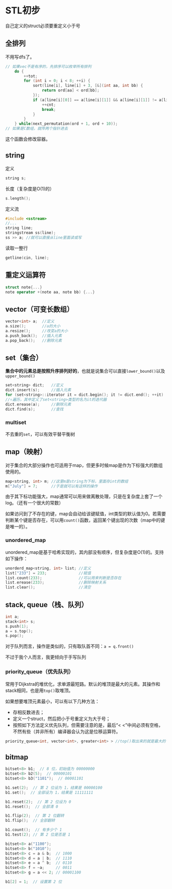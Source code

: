 # STL初步

自己定义的struct必须要重定义小于号

## 全排列

不用写dfs了。

```cpp  
// 如果vec不是有序的，先排序可以枚举所有排列
    do {
        ++tot;
        for (int i = 0; i < 8; ++i) {
            sort(line[i], line[i] + 3, [&](int aa, int bb) {
                return ord[aa] < ord[bb]; 
            });
            if (a[line[i][0]] == a[line[i][1]] && a[line[i][1]] != a[line[i][2]]) {
                ++cnt;
                break;
            }
        }
    } while(next_permutation(ord + 1, ord + 10));
// 如果是C数组，就传两个指针进去
```

这个函数会修改容器。

## string

定义

```cpp
string s;
```

长度（复杂度是O(1)的）

```cpp
s.length();
```

定义流

```cpp
#include <sstream>
//...
string line;
stringstream ss(line);
ss >> a; //就可以直接从line里面读或写
```

读取一整行

```cpp
getline(cin, line);
```

## 重定义运算符

```cpp
struct note{...}
note operator +(note aa, note bb) {...}
```

## vector（可变长数组）

```cpp
vector<int> a;  //定义
a.size();       //a的大小
a.resize();     //改变a的大小
a.push_back();  //插入元素
a.pop_back();   //删除元素
```

## set（集合）

**集合中的元素总是按照升序排列好的**，也就是说集合可以直接`lower_bound()`以及`upper_bound()`

```cpp
set<string> dict;   //定义
dict.insert(s);     //插入元素
for (set<string>::iterator it = dict.begin(); it != dict.end(); ++it)
//↑遍历，其中定义了set<string>类型的名为it的迭代器
dict.erease(a);     //删除元素
dict.find(s);       //查找
```

### multiset

不去重的`set`，可以有效平替平衡树

## map（映射）

对于集合的大部分操作也可适用于map，但更多时候map是作为下标强大的数组使用的。

```cpp
map<string, int> m; //这里m是string为下标，里面存int的数组
m["July"] = 7;      //于是就可以有这样的操作
```

由于其下标功能强大，map通常可以用来做离散处理，只是在复杂度上套了一个log。（还有一个很大的常数）

如果访问到了不存在的键，map会自动给该键赋值，int类型的默认值为0。若需要判断某个键是否存在，可以用`count()`函数，返回某个键出现的次数（map中的键是唯一的）。

### unordered_map

unordered_map是基于哈希实现的，其内部没有顺序，但复杂度是O(1)的。支持如下操作：

```cpp
unorderd_map<string, int> list; //定义
list["233"] = 233;              //赋值
list.count(233);                //可以用来判断是否存在
list.erease(233);               //删除映射关系
list.clear();                   //清空
```

## stack, queue（栈、队列）

```cpp
int a;
stack<int> s;
s.push(1);
a = s.top();
s.pop();
```

对于队列而言，操作是类似的，只有取队首不同：`a = q.front()`

不过于我个人而言，我更倾向于手写队列

### priority_queue（优先队列）

常用于Dijkstra的堆优化，求单源最短路。默认的堆顶是最大的元素。其操作和stack相同，也是用`top()`取堆顶。

如果想要堆顶元素最小，可以有以下几种方法：

+ 存相反数进去；
+ 定义一个struct，然后把小于号重定义为大于号；
+ 按照如下方法定义优先队列，但需要注意的是，最后“< <”中间必须有空格，不然有些（并非所有）编译器会认为这是位移运算符。

```cpp
priority_queue<int, vector<int>, greater<int> > //top()取出来的就是最大的
```

## bitmap

```cpp
bitset<8> b1;  // 8 位，初始值为 00000000
bitset<8> b2(5);  // 00000101
bitset<8> b3("1101");  // 00001101

b1.set(2);  // 第 2 位设为 1，结果是 00000100
b1.set();  // 全部设为 1，结果是 11111111

b1.reset(2);  // 第 2 位设为 0
b1.reset();  // 全部清 0

b1.flip(2);  // 第 2 位翻转
b1.flip();  // 全部翻转

b1.count();  // 有多少个 1
b1.test(2); // 第 2 位是否是 1

bitset<8> a("1100");
bitset<8> b("1010");
bitset<8> c = a & b;  // 1000
bitset<8> d = a | b;  // 1110
bitset<8> e = a ^ b;  // 0110
bitset<8> f = ~a;     // 0011
bitset<8> g = a << 2; // 00001100

b1[2] = 1;  // 设置第 2 位
```